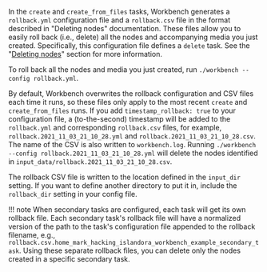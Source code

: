 In the `create` and `create_from_files` tasks, Workbench generates a `rollback.yml` configuration file and a `rollback.csv` file in the format described in "Deleting nodes" documentation. These files allow you to easily roll back (i.e., delete) all the nodes and accompanying media you just created. Specifically, this configuration file defines a `delete` task. See the "[Deleting nodes](/islandora_workbench_docs/deleting_nodes/)" section for more information.

To roll back all the nodes and media you just created, run `./workbench --config rollback.yml`.

By default, Workbench overwrites the rollback configuration and CSV files each time it runs, so these files only apply to the most recent `create` and `create_from_files` runs. If you add `timestamp_rollback: true` to your configuration file, a (to-the-second) timestamp will be added to the `rollback.yml` and corresponding `rollback.csv` files, for example, `rollback.2021_11_03_21_10_28.yml` and `rollback.2021_11_03_21_10_28.csv`. The name of the CSV is also written to `workbench.log`. Running `./workbench --config rollback.2021_11_03_21_10_28.yml` will delete the nodes identified in `input_data/rollback.2021_11_03_21_10_28.csv`.

The rollback CSV file is written to the location defined in the `input_dir` setting. If you want to define another directory to put it in, include the `rollback_dir` setting in your config file.

!!! note
    When secondary tasks are configured, each task will get its own rollback file. Each secondary task's rollback file will have a normalized version of the path to the task's configuration file appended to the rollback filename, e.g., `rollback.csv.home_mark_hacking_islandora_workbench_example_secondary_task`. Using these separate rollback files, you can delete only the nodes created in a specific secondary task.
